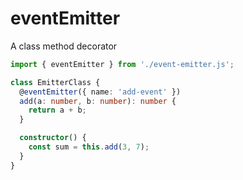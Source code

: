 # eventEmitter

A class method decorator 

```ts
import { eventEmitter } from './event-emitter.js';

class EmitterClass {
  @eventEmitter({ name: 'add-event' })
  add(a: number, b: number): number {
    return a + b;
  }

  constructor() {
    const sum = this.add(3, 7);
  }
}
```